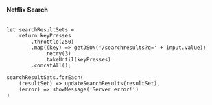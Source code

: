 #### Netflix Search
<pre><code class="javascript" data-trim>
let searchResultSets =
    return keyPresses
        .throttle(250)
        .map((key) => getJSON('/searchresults?q=' + input.value))
            .retry(3)
            .takeUntil(keyPresses)
        .concatAll();

searchResultSets.forEach(
    (resultSet) => updateSearchResults(resultSet),
    (error) => showMessage('Server error!')
)
</code></pre>
